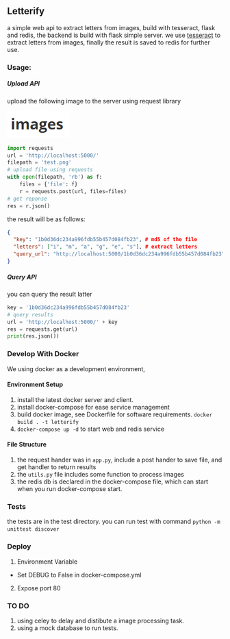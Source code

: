 ## Letterify
a simple web api to extract letters from images, build with tesseract, flask and redis, the backend is build with flask simple server. we use [tesseract](https://github.com/tesseract-ocr/tesseract) to extract letters from images, finally the result is saved to redis for further use.


### Usage:
##### Upload API

upload the following image to the server using request library

![](test/test_data/images.png)

```python
import requests
url = 'http://localhost:5000/'
filepath = 'test.png'
# upload file using requests
with open(filepath, 'rb') as f:
    files = {'file': f}
    r = requests.post(url, files=files)
# get reponse
res = r.json()
```

  the result will be as follows:

```json
{
  "key": "1b0d36dc234a996fdb55b457d084fb23", # md5 of the file
  "letters": ["i", "m", "a", "g", "e", "s"], # extract letters
  "query_url": "http://localhost:5000/1b0d36dc234a996fdb55b457d084fb23" # for further query
}
```

##### Query API

you can query the result latter

```python
key = '1b0d36dc234a996fdb55b457d084fb23'
# query results
url = 'http://localhost:5000/' + key
res = requests.get(url)
print(res.json()) 
```

### Develop With Docker

We using docker as a development environment, 

#### Environment Setup

1. install the latest docker server and client.
2. install docker-compose for ease service management
3. build docker image, see Dockerfile for software requirements.
  `docker build . -t letterify`
4. `docker-compose up -d` to start web and redis service 


#### File Structure

1.  the request hander was in `app.py`,  include a post hander to save file, and get handler to return results
2.  the `utils.py` file includes some function to process images
3.  the redis db is declared in the docker-compose file, which can start when you run docker-compose start.

### Tests
the tests are in the test directory. you can run test with command
`python -m unittest discover`

### Deploy
1. Environment Variable
  * Set DEBUG to False in docker-compose.yml
2. Expose port 80


### TO DO
1. using celey to delay and distibute a image processing task.
2. using a mock database to run tests.